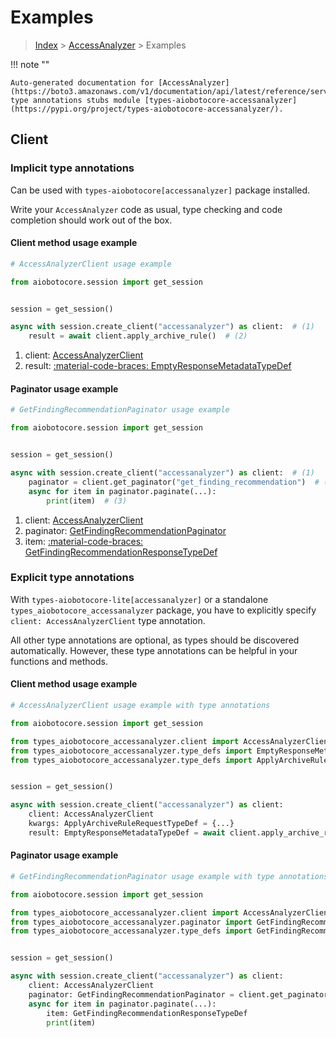 # Examples

> [Index](../README.md) > [AccessAnalyzer](./README.md) > Examples

!!! note ""

    Auto-generated documentation for [AccessAnalyzer](https://boto3.amazonaws.com/v1/documentation/api/latest/reference/services/accessanalyzer.html#accessanalyzer)
    type annotations stubs module [types-aiobotocore-accessanalyzer](https://pypi.org/project/types-aiobotocore-accessanalyzer/).

## Client

### Implicit type annotations

Can be used with `types-aiobotocore[accessanalyzer]` package installed.

Write your `AccessAnalyzer` code as usual,
type checking and code completion should work out of the box.



#### Client method usage example

```python
# AccessAnalyzerClient usage example

from aiobotocore.session import get_session


session = get_session()

async with session.create_client("accessanalyzer") as client:  # (1)
    result = await client.apply_archive_rule()  # (2)
```

1. client: [AccessAnalyzerClient](./client.md)
2. result: [:material-code-braces: EmptyResponseMetadataTypeDef](./type_defs.md#emptyresponsemetadatatypedef)



#### Paginator usage example

```python
# GetFindingRecommendationPaginator usage example

from aiobotocore.session import get_session


session = get_session()

async with session.create_client("accessanalyzer") as client:  # (1)
    paginator = client.get_paginator("get_finding_recommendation")  # (2)
    async for item in paginator.paginate(...):
        print(item)  # (3)
```

1. client: [AccessAnalyzerClient](./client.md)
2. paginator: [GetFindingRecommendationPaginator](./paginators.md#getfindingrecommendationpaginator)
3. item: [:material-code-braces: GetFindingRecommendationResponseTypeDef](./type_defs.md#getfindingrecommendationresponsetypedef)




### Explicit type annotations

With `types-aiobotocore-lite[accessanalyzer]`
or a standalone `types_aiobotocore_accessanalyzer` package, you have to explicitly specify
`client: AccessAnalyzerClient` type annotation.

All other type annotations are optional, as types should be discovered automatically.
However, these type annotations can be helpful in your functions and methods.


#### Client method usage example

```python
# AccessAnalyzerClient usage example with type annotations

from aiobotocore.session import get_session

from types_aiobotocore_accessanalyzer.client import AccessAnalyzerClient
from types_aiobotocore_accessanalyzer.type_defs import EmptyResponseMetadataTypeDef
from types_aiobotocore_accessanalyzer.type_defs import ApplyArchiveRuleRequestTypeDef


session = get_session()

async with session.create_client("accessanalyzer") as client:
    client: AccessAnalyzerClient
    kwargs: ApplyArchiveRuleRequestTypeDef = {...}
    result: EmptyResponseMetadataTypeDef = await client.apply_archive_rule(**kwargs)
```



#### Paginator usage example

```python
# GetFindingRecommendationPaginator usage example with type annotations

from aiobotocore.session import get_session

from types_aiobotocore_accessanalyzer.client import AccessAnalyzerClient
from types_aiobotocore_accessanalyzer.paginator import GetFindingRecommendationPaginator
from types_aiobotocore_accessanalyzer.type_defs import GetFindingRecommendationResponseTypeDef


session = get_session()

async with session.create_client("accessanalyzer") as client:
    client: AccessAnalyzerClient
    paginator: GetFindingRecommendationPaginator = client.get_paginator("get_finding_recommendation")
    async for item in paginator.paginate(...):
        item: GetFindingRecommendationResponseTypeDef
        print(item)
```


